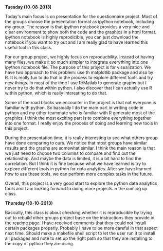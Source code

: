 <strong>Tuesday (10-08-2013)</strong>

Today's main focus is on presentation for the questionnaire project. Most of the groups  choose the presentation format as ipython notebook, including my group. The reason is that ipython notebook provides a very nice and clear environment to show both the code and the graphics in a html format. ipython notebook is highly reprodicible, you can just download the notebook if you want to try out and I am really glad to have learned this useful tool in this class.

For our group project, we highly focus on reproducbility. Instead of having many files, we make it so much simpler to integrate everything into one ipython notebook file. The purpose of this project is for visualization. We have two approach to this problem: use th matplotlib package and also by R. It is really fun to do that in the process to explore different tools and try new things. In most of the time I use R/Matlab to generate graphs but I never try to do that within python. I also discover that I can actually use R within python, which is really interesting to do that. 

Some of the road blocks we encounter in the project is that not everyone is familiar with python. So basically I do the main part in writing code in python and my other teammate who is familiar with R generate most of the graphics. I think the most exciting part is to combine everything together into one format. I really enjoy the process of doing and learning new tools in this project.

During the presentation time, it is really interesting to see what others group have done comparing to ours. We notice that most groups have similar results and the graphs are somewhat similar. I think the main reason is that we just need  to choose two columns to compare and find out the relationship. And maybe the data is limited, it is a bit hard to find the correlation. But I think it is fine because what we have learned is try to explore different tools in python for data analytics. After we have learned how to use these tools, we can perform more complex tasks in the future. 

Overall, this project is a very good start to explore the python data analytics tools and I am looking forward to doing more projects in the coming up class.


<strong>Thursday (10-10-2013)</strong>

Basically, this class is about checking whether it is reproducible by trying out to rebuild other groups project base on the instructions they provide in the readme page. I have received comments that they could not install certain packages properly. Probably I have to be more careful in that aspect next time. Should make a makefile shell script to let the user run it to install all packages and note to set up the right path so that they are installing to the copy of python they are using. 
